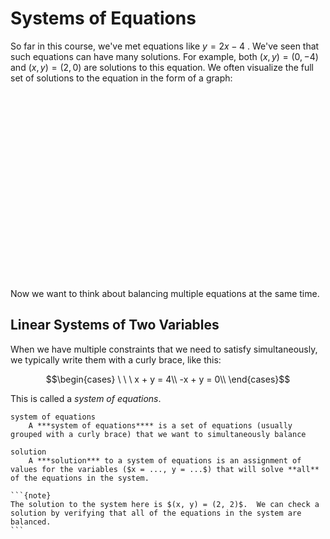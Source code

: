 # Systems of Equations

So far in this course, we've met equations like $y = 2x - 4$ .  We've seen that such equations can have many solutions.  For example, both $(x, y) = (0, -4)$ and $(x, y) = (2, 0)$ are solutions to this equation.  We often visualize the full set of solutions to the equation in the form of a graph:

<div id="calculator1" style="width: 90%; height: 300px; margin-left: auto; margin-right: auto;">
</div>

Now we want to think about balancing multiple equations at the same time.

## Linear Systems of Two Variables
When we have multiple constraints that we need to satisfy simultaneously, we typically write them with a curly brace, like this:

$$\begin{cases}
\ \ \ x + y = 4\\
-x + y = 0\\
\end{cases}$$

This is called a *system of equations*.

```{glossary}
system of equations
    A ***system of equations**** is a set of equations (usually grouped with a curly brace) that we want to simultaneously balance

solution
    A ***solution*** to a system of equations is an assignment of values for the variables ($x = ..., y = ...$) that will solve **all** of the equations in the system.
```

````{margin}
```{note}
The solution to the system here is $(x, y) = (2, 2)$.  We can check a solution by verifying that all of the equations in the system are balanced.
```
````

<script src="https://www.desmos.com/api/v1.6/calculator.js?apiKey=dcb31709b452b1cf9dc26972add0fda6"></script>

<script src="../../../scripts/Matrix Unit/1-systems-of-equations.js">
</script>